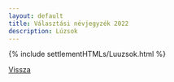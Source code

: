 ```yaml
---
layout: default
title: Választási névjegyzék 2022
description: Lúzsok
---
```


{% include settlementHTMLs/Luuzsok.html %}

[Vissza](../)